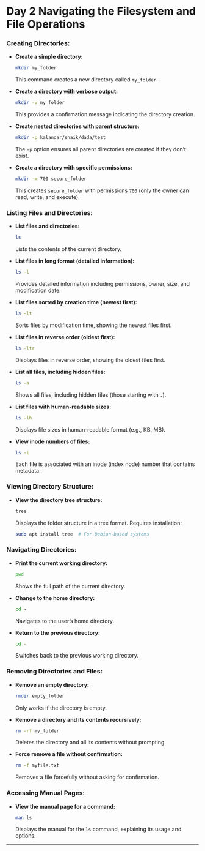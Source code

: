 # Day 2 Navigating the Filesystem and File Operations

### Creating Directories:
- **Create a simple directory:**
  ```bash
  mkdir my_folder
  ```
  This command creates a new directory called `my_folder`.

- **Create a directory with verbose output:**
  ```bash
  mkdir -v my_folder
  ```
  This provides a confirmation message indicating the directory creation.

- **Create nested directories with parent structure:**
  ```bash
  mkdir -p kalandar/shaik/dada/test
  ```
  The `-p` option ensures all parent directories are created if they don’t exist.

- **Create a directory with specific permissions:**
  ```bash
  mkdir -m 700 secure_folder
  ```
  This creates `secure_folder` with permissions `700` (only the owner can read, write, and execute).

### Listing Files and Directories:
- **List files and directories:**
  ```bash
  ls
  ```
  Lists the contents of the current directory.

- **List files in long format (detailed information):**
  ```bash
  ls -l
  ```
  Provides detailed information including permissions, owner, size, and modification date.

- **List files sorted by creation time (newest first):**
  ```bash
  ls -lt
  ```
  Sorts files by modification time, showing the newest files first.

- **List files in reverse order (oldest first):**
  ```bash
  ls -ltr
  ```
  Displays files in reverse order, showing the oldest files first.

- **List all files, including hidden files:**
  ```bash
  ls -a
  ```
  Shows all files, including hidden files (those starting with `.`).

- **List files with human-readable sizes:**
  ```bash
  ls -lh
  ```
  Displays file sizes in human-readable format (e.g., KB, MB).

- **View inode numbers of files:**
  ```bash
  ls -i
  ```
  Each file is associated with an inode (index node) number that contains metadata.

### Viewing Directory Structure:
- **View the directory tree structure:**
  ```bash
  tree
  ```
  Displays the folder structure in a tree format. Requires installation:
  ```bash
  sudo apt install tree  # For Debian-based systems
  ```

### Navigating Directories:
- **Print the current working directory:**
  ```bash
  pwd
  ```
  Shows the full path of the current directory.

- **Change to the home directory:**
  ```bash
  cd ~
  ```
  Navigates to the user’s home directory.

- **Return to the previous directory:**
  ```bash
  cd -
  ```
  Switches back to the previous working directory.

### Removing Directories and Files:
- **Remove an empty directory:**
  ```bash
  rmdir empty_folder
  ```
  Only works if the directory is empty.

- **Remove a directory and its contents recursively:**
  ```bash
  rm -rf my_folder
  ```
  Deletes the directory and all its contents without prompting.

- **Force remove a file without confirmation:**
  ```bash
  rm -f myfile.txt
  ```
  Removes a file forcefully without asking for confirmation.

### Accessing Manual Pages:
- **View the manual page for a command:**
  ```bash
  man ls
  ```
  Displays the manual for the `ls` command, explaining its usage and options.

---
